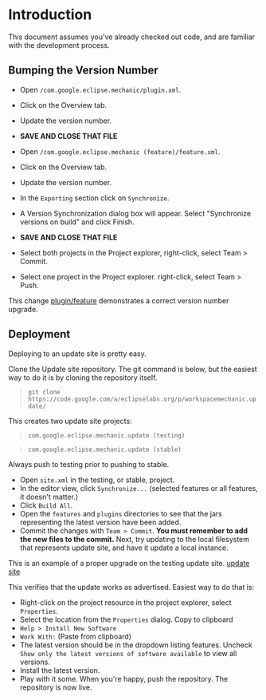 # Introduction #

This document assumes you've already checked out code, and are familiar with the development process.

## Bumping the Version Number ##

  * Open `/com.google.eclipse.mechanic/plugin.xml`.
  * Click on the Overview tab.
  * Update the version number.
  * **SAVE AND CLOSE THAT FILE**

  * Open `/com.google.eclipse.mechanic (feature)/feature.xml`.
  * Click on the Overview tab.
  * Update the version number.
  * In the `Exporting` section click on `Synchronize`.
  * A Version Synchronization dialog box will appear. Select "Synchronize versions on build" and click Finish.
  * **SAVE AND CLOSE THAT FILE**

  * Select both projects in the Project explorer, right-click, select Team > Commit.
  * Select one project in the Project explorer. right-click, select Team > Push.

This change [plugin/feature](http://code.google.com/a/eclipselabs.org/p/workspacemechanic/source/detail?r=b02d56dd185f4cefbe88640bba0f7b98833854cf) demonstrates a correct version number upgrade.

## Deployment ##
Deploying to an update site is pretty easy.

Clone the Update site repository. The git command is below, but the easiest way to do it is by cloning the repository itself.

> `git clone https://code.google.com/a/eclipselabs.org/p/workspacemechanic.update/`

This creates two update site projects:

> `com.google.eclipse.mechanic.update (testing)`

> `com.google.eclipse.mechanic.update (stable)`

Always push to testing prior to pushing to stable.

  * Open `site.xml` in the testing, or stable, project.
  * In the editor view, click `Synchronize...` (selected features or all features, it doesn't matter.)
  * Click `Build All`.
  * Open the `features` and `plugins` directories to see that the jars representing the latest version have been added.
  * Commit the changes with `Team > Commit`. **You must remember to add the new files to the commit.**
Next, try updating to the local filesystem that represents update site, and have it update a local instance.

This is an example of a proper upgrade on the testing update site. [update site](http://code.google.com/a/eclipselabs.org/p/workspacemechanic/source/detail?r=4ddceed4cff74bc76d3d64d5b794e582f9d85cf5&repo=update)

This verifies that the update works as advertised. Easiest way to do that is:
  * Right-click on the project resource in the project explorer, select `Properties`.
  * Select the location from the `Properties` dialog. Copy to clipboard
  * `Help > Install New Software`
  * `Work With:` (Paste from clipboard)
  * The latest version should be in the dropdown listing features. Uncheck `Show only the latest versions of software available` to view all versions.
  * Install the latest version.
  * Play with it some.
When you're happy, push the repository. The repository is now live.